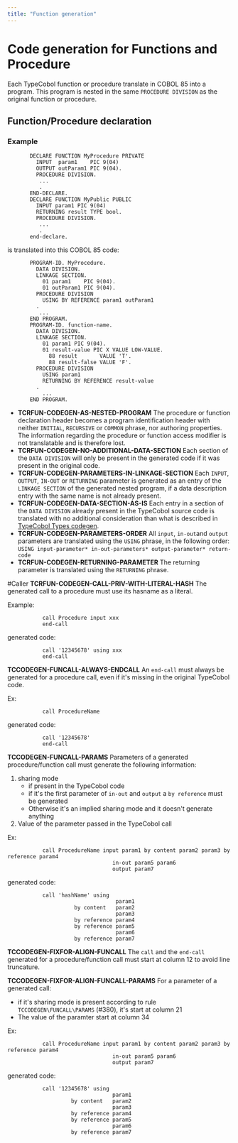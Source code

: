 ```yaml
---
title: "Function generation"
---
```


# Code generation for Functions and Procedure
Each TypeCobol function or procedure translate in COBOL 85 into a program.
This program is nested in the same `PROCEDURE DIVISION` as the original function or procedure.

## Function/Procedure declaration
### Example
```cobol
       DECLARE FUNCTION MyProcedure PRIVATE
         INPUT  param1    PIC 9(04)
         OUTPUT outParam1 PIC 9(04).
         PROCEDURE DIVISION.
          ...
          .
       END-DECLARE.
       DECLARE FUNCTION MyPublic PUBLIC
         INPUT param1 PIC 9(04)
         RETURNING result TYPE bool.
         PROCEDURE DIVISION.
          ...
          .
       end-declare.
```
is translated into this COBOL 85 code:
```cobol
       PROGRAM-ID. MyProcedure.
         DATA DIVISION.
         LINKAGE SECTION.
           01 param1    PIC 9(04).
           01 outParam1 PIC 9(04).
         PROCEDURE DIVISION
           USING BY REFERENCE param1 outParam1
         .
          ...
       END PROGRAM.
       PROGRAM-ID. function-name.
         DATA DIVISION.
         LINKAGE SECTION.
           01 param1 PIC 9(04).
           01 result-value PIC X VALUE LOW-VALUE.
             88 result       VALUE 'T'.
             88 result-false VALUE 'F'.
         PROCEDURE DIVISION
           USING param1
           RETURNING BY REFERENCE result-value
         .
           ...
       END PROGRAM.
```


* __TCRFUN-CODEGEN-AS-NESTED-PROGRAM__ The procedure or function declaration header becomes a program identification header with neither `INITIAL`, `RECURSIVE` or `COMMON` phrase, nor authoring properties. The information regarding the procedure or function access modifier is not translatable and is therefore lost.
* __TCRFUN-CODEGEN-NO-ADDITIONAL-DATA-SECTION__ Each section of the `DATA DIVISION` will only be present in the generated code if it was present in the original code.
* __TCRFUN-CODEGEN-PARAMETERS-IN-LINKAGE-SECTION__ Each `INPUT`, `OUTPUT`, `IN-OUT` or `RETURNING` parameter is generated as an entry of the `LINKAGE SECTION` of the generated nested program, if a data description entry with the same name is not already present.
* __TCRFUN-CODEGEN-DATA-SECTION-AS-IS__ Each entry in a section of the `DATA DIVISION` already present in the TypeCobol source code is translated with no additional consideration than what is described in [TypeCobol Types codegen](https://github.com/TypeCobolTeam/TypeCobol/wiki/Cobol02TYPEDEF#syntax).
* __TCRFUN-CODEGEN-PARAMETERS-ORDER__ All `input`, `in-out`and `output` parameters are translated using the `USING` phrase, in the following order: `USING input-parameter* in-out-parameters* output-parameter* return-code`
* __TCRFUN-CODEGEN-RETURNING-PARAMETER__ The returning parameter is translated using the `RETURNING` phrase.


#Caller
__TCRFUN-CODEGEN-CALL-PRIV-WITH-LITERAL-HASH__
The generated call to a procedure must use its hasname as a literal.

Example:
```cobol
           call Procedure input xxx
           end-call
```
generated code:
```cobol
           call '12345678' using xxx
           end-call
```

__TCCODEGEN-FUNCALL-ALWAYS-ENDCALL__
An `end-call` must always be generated for a procedure call, even if it's missing in the original TypeCobol code.


Ex:
```cobol
           call ProcedureName
```

generated code:
```cobol
           call '12345678'
           end-call
```

__TCCODEGEN-FUNCALL-PARAMS__
Parameters of a generated procedure/function call must generate the following information:
 1. sharing mode 
    * if present in the TypeCobol code
    * if it's the first parameter of `in-out` and `output` a `by reference` must be generated
    * Otherwise it's an implied sharing mode and it doesn't generate anything
 2. Value of the parameter passed in the TypeCobol call

Ex:
```cobol
           call ProcedureName input param1 by content param2 param3 by reference param4
                                 in-out param5 param6
                                 output param7
```

generated code:
```cobol
           call 'hashName' using 
                                  param1
                     by content   param2
                                  param3
                     by reference param4
                     by reference param5
                                  param6
                     by reference param7
```

__TCCODEGEN-FIXFOR-ALIGN-FUNCALL__
The `call` and the `end-call` generated for a procedure/function call must start at column 12 to avoid line truncature.

__TCCODEGEN-FIXFOR-ALIGN-FUNCALL-PARAMS__
For a parameter of a generated call: 
 * if it's sharing mode is present according to rule `TCCODEGEN\FUNCALL\PARAMS` (#380), it's start at column 21
 * The value of the paramter start at column 34 

Ex:
```cobol
           call ProcedureName input param1 by content param2 param3 by reference param4
                                 in-out param5 param6
                                 output param7
```

generated code:
```cobol
           call '12345678' using 
                                 param1
                    by content   param2
                                 param3
                    by reference param4
                    by reference param5
                                 param6
                    by reference param7

```
